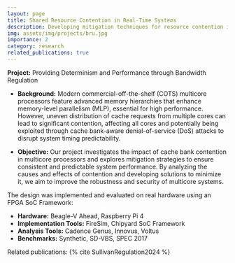 ```yaml
---
layout: page
title: Shared Resource Contention in Real-Time Systems
description: Developing mitigation techniques for resource contention in real-time-systems.
img: assets/img/projects/bru.jpg
importance: 2
category: research
related_publications: true
---
```


**Project:** Providing Determinism and Performance through Bandwidth Regulation

* **Background:** Modern commercial-off-the-shelf (COTS) multicore processors feature advanced memory hierarchies that enhance memory-level parallelism (MLP), essential for high performance. However, uneven distribution of cache requests from multiple cores can lead to significant contention, affecting all cores and potentially being exploited through cache bank-aware denial-of-service (DoS) attacks to disrupt system timing predictability.

* **Objective:** Our project investigates the impact of cache bank contention in multicore processors and explores mitigation strategies to ensure consistent and predictable system performance. By analyzing the causes and effects of contention and developing solutions to minimize it, we aim to improve the robustness and security of multicore systems.

The design was implemented and evaluated on real hardware using an FPGA SoC Framework:

* **Hardware:** Beagle-V Ahead, Raspberry Pi 4
* **Implementation Tools:** FireSim, Chipyard SoC Framework
* **Analysis Tools:** Cadence Genus, Innovus, Voltus
* **Benchmarks:** Synthetic, SD-VBS, SPEC 2017

Related publications: {% cite SullivanRegulation2024 %}
